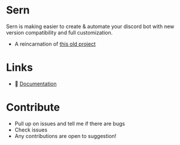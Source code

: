 # Sern

Sern is making easier to create & automate your discord bot with new version compatibility and full customization.

- A reincarnation of [this old project](https://github.com/jacoobes/sern_handler)

# Links

- 📑 [Documentation](https://sernhandler.js.org)

# Contribute
- Pull up on issues and tell me if there are bugs 
- Check issues
- Any contributions are open to suggestion!
